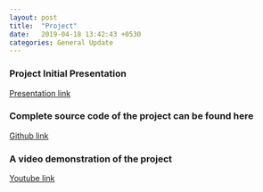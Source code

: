 ```yaml
---
layout: post
title:  "Project"
date:   2019-04-18 13:42:43 +0530
categories: General Update
---
```


### Project Initial Presentation

[Presentation link](https://photos.app.goo.gl/po5iRZQZT8CLKkp56)

### Complete source code of the project can be found here
[Github link](https://github.com/drawncode/DrawnCode)

### A video demonstration of the project
[Youtube link](https://youtu.be/zZf4ud9IOSU)
